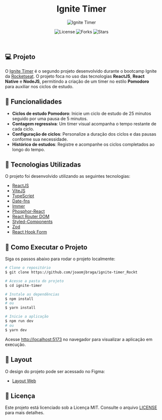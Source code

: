 <h1 align='center'>Ignite Timer</h1>

<p align='center'>
  <img src='https://user-images.githubusercontent.com/43352880/226454004-4bc2c3ad-7c32-46ce-b189-243e8cc02a51.png' alt='Ignite Timer' />
</p>

<p  align='center'>
  <img src='https://img.shields.io/badge/license-MIT-%23835afd' alt='License' />
  <img src='https://img.shields.io/badge/forks-MIT-%23835afd' alt='Forks' />
  <img src='https://img.shields.io/badge/stars-MIT-%23835afd' alt='Stars' />
</p>

<br>

## 💻 Projeto

O [Ignite Timer](https://ignite-timer-seven-wine.vercel.app/) é o segundo projeto desenvolvido durante o bootcamp Ignite da [Rocketseat](https://www.rocketseat.com.br/). O projeto foca no uso das tecnologias **ReactJS**, **React Native** e **NodeJS**, permitindo a criação de um timer no estilo **Pomodoro** para auxiliar nos ciclos de estudo.

## 🌟 Funcionalidades

- **Ciclos de estudo Pomodoro**: Inicie um ciclo de estudo de 25 minutos seguido por uma pausa de 5 minutos.
- **Contagem regressiva**: Um timer visual acompanha o tempo restante de cada ciclo.
- **Configuração de ciclos**: Personalize a duração dos ciclos e das pausas conforme sua necessidade.
- **Histórico de estudos**: Registre e acompanhe os ciclos completados ao longo do tempo.

## 🧪 Tecnologias Utilizadas

O projeto foi desenvolvido utilizando as seguintes tecnologias:

- [ReactJS](https://reactjs.org/)
- [ViteJS](https://vitejs.dev/)
- [TypeScript](https://www.typescriptlang.org/)
- [Date-fns](https://date-fns.org/)
- [Immer](https://github.com/immerjs/immer)
- [Phosphor-React](https://phosphoricons.com/)
- [React Router DOM](https://reactrouter.com/)
- [Styled-Components](https://styled-components.com/)
- [Zod](https://github.com/colinhacks/zod)
- [React Hook Form](https://react-hook-form.com/)

## 🚀 Como Executar o Projeto

Siga os passos abaixo para rodar o projeto localmente:

```bash
# Clone o repositório
$ git clone https://github.com/joaomjbraga/ignite-timer_Rockt

# Acesse a pasta do projeto
$ cd ignite-timer

# Instale as dependências
$ npm install
# ou
$ yarn install

# Inicie a aplicação
$ npm run dev
# ou
$ yarn dev
```

Acesse [http://localhost:5173](http://localhost:5173) no navegador para visualizar a aplicação em execução.

## 🔖 Layout

O design do projeto pode ser acessado no Figma:

- [Layout Web](https://www.figma.com/file/POPSNs7QkYI3Hr8qyoA4kU/Ignite-Timer-(Community)?node-id=11-599&t=rzv7Fe2nrEpiAc3e-0)

## 📝 Licença

Este projeto está licenciado sob a Licença MIT. Consulte o arquivo [LICENSE](LICENSE) para mais detalhes.

